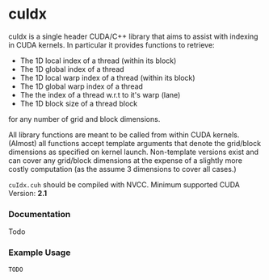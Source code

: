 # cuIdx

cuIdx is a single header CUDA/C++ library that aims to assist with indexing in CUDA kernels.
In particular it provides functions to retrieve:

- The 1D local index of a thread (within its block)
- The 1D global index of a thread
- The 1D local warp index of a thread (within its block)
- The 1D global warp index of a thread
- The the index of a thread w.r.t to it's warp (lane)
- The 1D block size of a thread block

for any number of grid and block dimensions. 

All library functions are meant to be called from within CUDA kernels. 
(Almost) all functions accept template arguments that denote the grid/block 
dimensions as specified on kernel launch. Non-template versions exist and
can cover any grid/block dimensions at the expense of a slightly more costly
computation (as the assume 3 dimensions to cover all cases.)

`cuIdx.cuh` should be compiled with NVCC. Minimum supported CUDA Version: **2.1**

### Documentation
Todo

### Example Usage
```
TODO
```
